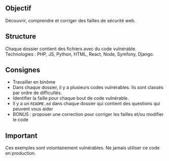 ## Objectif

Découvrir, comprendre et corriger des failles de sécurité web.  

## Structure

Chaque dossier contient des fichiers avec du code vulnérable.  
Technologies : PHP, JS, Python, HTML, React, Node, Symfony, Django.

## Consignes 

- Travailler en binôme
- Dans chaque dossier, il y a plusieurs codes vulnérables. Ils sont classés par ordre de difficultés. 
- Identifier la faille pour chaque bout de code vulnérable. 
- Il y a un `README.md` dans chaque dossier qui contient des questions qui peuvent vous aider
- BONUS : proposer une correction pour corriger les failles et/ou modifier le code

## Important

Ces exemples sont volontairement vulnérables.
Ne jamais utiliser ce code en production.  

